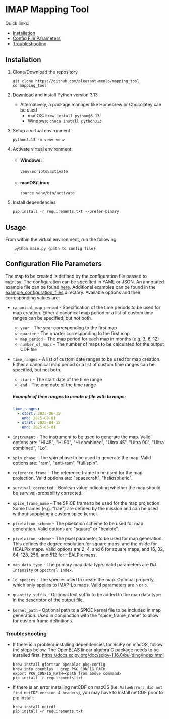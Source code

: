 # IMAP Mapping Tool

Quick links:
* [Installation](#installation)
* [Config File Parameters](#config-file-parameters)
* [Troubleshooting](#installation-issues)

## Installation

1. Clone/Download the repository
     ```shell
    git clone https://github.com/pleasant-menlo/mapping_tool
    cd mapping_tool
     ```

2. [Download](https://www.python.org/downloads/) and install Python version 3.13
   * Alternatively, a package manager like Homebrew or Chocolatey can be used 
     * macOS: `brew install python@3.13`
     * Windows: `choco install python313`


3. Setup a virtual environment
    ```shell
    python3.13 -m venv venv 
    ```
4. Activate virtual environment
    * #### Windows: 
        ```shell
        venv\Scripts\activate
        ```
    * #### macOS/Linux 
        ```shell 
        source venv/bin/activate
        ```
      
5. Install dependencies
     ```shell
    pip install -r requirements.txt --prefer-binary
    ```

## Usage
From within the virtual environment, run the following:
```shell
    python main.py {path to config file}
```

## Configuration File Parameters
The map to be created is defined by the configuration file passed to `main.py`. The configuration can be specified in YAML or JSON. An annotated example file can be found [here](./example_config_file.yaml). Additional examples can be found in the [example_configuration_files](./example_configuration_files) directory. Available options and their corresponding values are:
* `canonical_map_period` - Specification of the time periods to be used for map creation. Either a canonical map period or a list of custom time ranges can be specified, but not both.
  * `year` - The year corresponding to the first map
  * `quarter` - The quarter corresponding to the first map
  * `map_period` - The map period for each map in months (e.g. 3, 6, 12)
  * `number_of_maps` - The number of maps to be calculated for the output CDF file


* `time_ranges` -  A list of custom date ranges to be used for map creation. Either a canonical map period or a list of custom time ranges can be specified, but not both.
  * `start` - The start date of the time range
  * `end` - The end date of the time range
  ##### Example of time ranges to create a file with to maps:
    ```yaml
    time_ranges:
      - start: 2025-06-15 
        end: 2025-08-01
      - start: 2025-04-15 
        end: 2025-05-01
    ```

* `instrument` - The instrument to be used to generate the map. Valid options are: "Hi 45", "Hi 90", "Hi combined", "Ultra 45", "Ultra 90", "Ultra combined", "Lo".


* `spin_phase` - The spin phase to be used to generate the map. Valid options are: "ram", "anti-ram", "full spin".


* `reference_frame` - The reference frame to be used for the map projection. Valid options are: "spacecraft", "heliospheric".


* `survival_corrected` - Boolean value indicating whether the map should be survival-probability corrected.


* `spice_frame_name` - The SPICE frame to be used for the map projection. Some frames (e.g. "hae") are defined by the mission and can be used without supplying a custom spice kernel.


* `pixelation_scheme` - The pixelation scheme to be used for map generation. Valid options are "square" or "healpix".


* `pixelation_scheme` - The pixel parameter to be used for map generation. This defines the degree resolution for square maps, and the nside for HEALPix maps. Valid options are 2, 4, and 6 for square maps, and 16, 32, 64, 128, 256, and 512 for HEALPix maps.


* `map_data_type` - The primary map data type. Valid parameters are `ENA Intensity` or `Spectral Index`.


* `lo_species` - The species used to create the map. Optional property, which only applies to IMAP-Lo maps. Valid parameters are `h` or `o`.


* `quantity_suffix` - Optional text suffix to be added to the map data type in the descriptor of the output file.


* `kernel_path` - Optional path to a SPICE kernel file to be included in map generation. Used in conjunction with the "spice_frame_name" to allow for custom frame definitions.


### Troubleshooting
* If there is a problem installing dependencies for SciPy on macOS, follow the steps below. The OpenBLAS linear algebra C package needs to be installed
first: https://docs.scipy.org/doc/scipy-1.16.0/building/index.html

    ```shell
    brew install gfortran openblas pkg-config
    brew info openblas | grep PKG_CONFIG_PATH
    export PKG_CONFIG_PATH=<path from above command>
    pip install -r requirements.txt
    ```

* If there is an error installing netCDF on macOS (i.e. `ValueError: did not find netCDF version 4 headers`), you may have to install netCDF prior to pip install:
    ```shell
    brew install netcdf
    pip install -r requirements.txt
    ```

